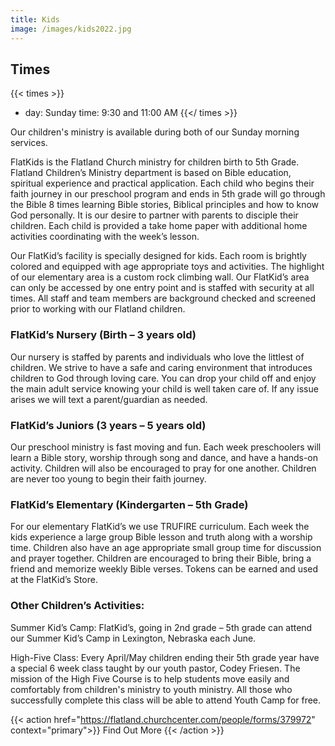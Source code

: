 ```yaml
---
title: Kids
image: /images/kids2022.jpg
---
```


## Times

{{< times >}}
- day: Sunday
  time: 9:30 and 11:00 AM
{{</ times >}}
  
Our children's ministry is available during both of our Sunday morning services.

FlatKids is the Flatland Church ministry for children birth to 5th Grade. Flatland Children’s Ministry department is based on Bible education, spiritual experience and practical application. Each child who begins their faith journey in our preschool program and ends in 5th grade will go through the Bible 8 times learning Bible stories, Biblical principles and how to know God personally. It is our desire to partner with parents to disciple their children. Each child is provided a take home paper with additional home activities coordinating with the week’s lesson.

Our FlatKid’s facility is specially designed for kids. Each room is brightly colored and equipped with age appropriate toys and activities. The highlight of our elementary area is a custom rock climbing wall. Our FlatKid’s area can only be accessed by one entry point and is staffed with security at all times. All staff and team members are background checked and screened prior to working with our Flatland children.

### FlatKid’s Nursery (Birth – 3 years old)

Our nursery is staffed by parents and individuals who love the littlest of children. We strive to have a safe and caring environment that introduces children to God through loving care. You can drop your child off and enjoy the main adult service knowing your child is well taken care of. If any issue arises we will text a parent/guardian as needed.

### FlatKid’s Juniors (3 years – 5 years old)

Our preschool ministry is fast moving and fun. Each week preschoolers will learn a Bible story, worship through song and dance, and have a hands-on activity. Children will also be encouraged to pray for one another. Children are never too young to begin their faith journey.

### FlatKid’s Elementary (Kindergarten – 5th Grade)

For our elementary FlatKid’s we use TRUFIRE curriculum. Each week the kids experience a large group Bible lesson and truth along with a worship time. Children also have an age appropriate small group time for discussion and prayer together.  Children are encouraged to bring their Bible, bring a friend and memorize weekly Bible verses. Tokens can be earned and used at the FlatKid’s Store.

### Other Children’s Activities:

Summer Kid’s Camp: FlatKid’s, going in 2nd grade – 5th grade can attend our Summer Kid’s Camp in Lexington, Nebraska each June.

High-Five Class: Every April/May children ending their 5th grade year have a special 6 week class taught by our youth pastor, Codey Friesen. The mission of the High Five Course is to help students move easily and comfortably from children's ministry to youth ministry. All those who successfully complete this class will be able to attend Youth Camp for free.

{{< action href="https://flatland.churchcenter.com/people/forms/379972" context="primary">}}
Find Out More
{{< /action >}}
